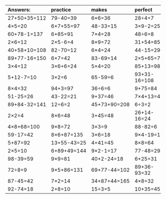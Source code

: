 | Answers: | practice | makes | perfect | ! |
| :--- | :--- | :--- | :--- | :--- |
| 27+50+35=112 | 79-40=39 | 6×6=36 | 28÷4=7 | 9×5-27=18 | 
| 4×5=20 | 6×7+55=97 | 48-33=15 | 3×9-2=25 | 9×2=18 | 
| 60+78-1=137 | 6+85=91 | 7×4=28 | 48÷6=8 | 6×2=12 | 
| 2×6=12 | 2×5-6=4 | 8×9=72 | 31+54=85 | 17+68=85 | 
| 40+58+10=108 | 82-70=12 | 6×4=24 | 44-15=29 | 56÷7=8 | 
| 89+77-16=150 | 6×7=42 | 83-69=14 | 2×5+65=75 | 2×8=16 | 
| 3×4=12 | 3×6+6=24 | 5×4=20 | 85+13=98 | 7×7=49 | 
| 5+12-7=10 | 3×2=6 | 65-59=6 | 93+31-16=108 | 51+5+61=117 | 
| 8×4=32 | 94+3=97 | 36÷6=6 | 9+75=84 | 35÷5=7 | 
| 51-25=26 | 43-22=21 | 9+37=46 | 7×4+13=41 | 5×6=30 | 
| 89+84-32=141 | 12÷6=2 | 45+73+90=208 | 6÷3=2 | 25-18=7 | 
| 2×2=4 | 8×6=48 | 3+45=48 | 26+14-16=24 | 6×8=48 | 
| 4×8+68=100 | 9×8=72 | 3×3=9 | 88-82=6 | 71+57-35=93 | 
| 59-17=42 | 8×6+87=135 | 3×6=18 | 9×4-19=17 | 4×4=16 | 
| 5+87=92 | 13+55-43=25 | 4+41=45 | 8×8=64 | 78-60=18 | 
| 2×5=10 | 6+89+49=144 | 9×2-1=17 | 77-48=29 | 9×5-18=27 | 
| 98-39=59 | 9×9=81 | 40+2-24=18 | 6+25=31 | 69-65=4 | 
| 72÷8=9 | 9×5+86=131 | 69+77-44=102 | 89+36-93=32 | 24÷3=8 | 
| 87-45=42 | 7×2=14 | 34+87+44=165 | 4×8=32 | 8×2=16 | 
| 92-74=18 | 2+8=10 | 15÷3=5 | 10+35=45 | 89-87=2 | 
